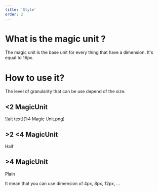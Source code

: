 ```yaml
---
title: 'Style'
order: 2
---
```


# What is the magic unit ?
The magic unit is the base unit for every thing that have a dimension. 
It's equal to 16px.

# How to use it?
The level of granularity that can be use depend of the size.
## <2 MagicUnit
![alt text](1:4 Magic Unit.png)

## >2 <4 MagicUnit
Half

## >4 MagicUnit
Plain



It mean that you can use dimension of 4px, 8px, 12px, ...

